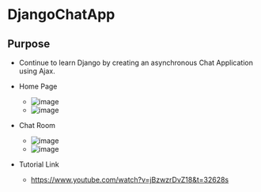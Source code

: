 # DjangoChatApp

## Purpose
  - Continue to learn Django by creating an asynchronous Chat Application using Ajax.

- Home Page
  - ![image](https://user-images.githubusercontent.com/73848656/174446939-e131fef4-894e-4ad8-8e27-3f62e614759c.png)
  - ![image](https://user-images.githubusercontent.com/73848656/174446952-19c2cc4d-be77-4350-9fd9-8bbc1e22b6fc.png)


- Chat Room
  - ![image](https://user-images.githubusercontent.com/73848656/174446889-ea2992a0-33f0-4303-b848-f67b79651f4a.png)
  - ![image](https://user-images.githubusercontent.com/73848656/174446907-d8c3d7d2-2675-48cf-aa67-703ee04712ba.png)

- Tutorial Link
  - https://www.youtube.com/watch?v=jBzwzrDvZ18&t=32628s   

